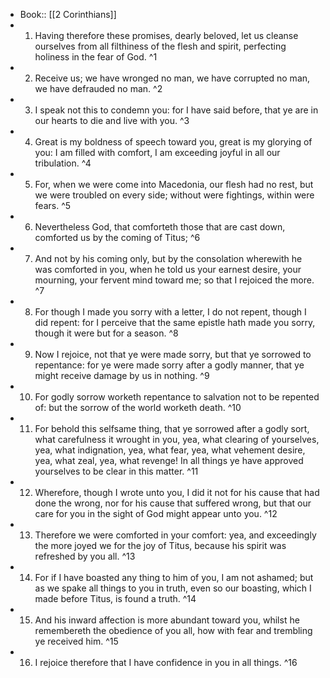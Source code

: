 - Book:: [[2 Corinthians]]
- 1. Having therefore these promises, dearly beloved, let us cleanse ourselves from all filthiness of the flesh and spirit, perfecting holiness in the fear of God. ^1
- 2. Receive us; we have wronged no man, we have corrupted no man, we have defrauded no man. ^2
- 3. I speak not this to condemn you: for I have said before, that ye are in our hearts to die and live with you. ^3
- 4. Great is my boldness of speech toward you, great is my glorying of you: I am filled with comfort, I am exceeding joyful in all our tribulation. ^4
- 5. For, when we were come into Macedonia, our flesh had no rest, but we were troubled on every side; without were fightings, within were fears. ^5
- 6. Nevertheless God, that comforteth those that are cast down, comforted us by the coming of Titus; ^6
- 7. And not by his coming only, but by the consolation wherewith he was comforted in you, when he told us your earnest desire, your mourning, your fervent mind toward me; so that I rejoiced the more. ^7
- 8. For though I made you sorry with a letter, I do not repent, though I did repent: for I perceive that the same epistle hath made you sorry, though it were but for a season. ^8
- 9. Now I rejoice, not that ye were made sorry, but that ye sorrowed to repentance: for ye were made sorry after a godly manner, that ye might receive damage by us in nothing. ^9
- 10. For godly sorrow worketh repentance to salvation not to be repented of: but the sorrow of the world worketh death. ^10
- 11. For behold this selfsame thing, that ye sorrowed after a godly sort, what carefulness it wrought in you, yea, what clearing of yourselves, yea, what indignation, yea, what fear, yea, what vehement desire, yea, what zeal, yea, what revenge! In all things ye have approved yourselves to be clear in this matter. ^11
- 12. Wherefore, though I wrote unto you, I did it not for his cause that had done the wrong, nor for his cause that suffered wrong, but that our care for you in the sight of God might appear unto you. ^12
- 13. Therefore we were comforted in your comfort: yea, and exceedingly the more joyed we for the joy of Titus, because his spirit was refreshed by you all. ^13
- 14. For if I have boasted any thing to him of you, I am not ashamed; but as we spake all things to you in truth, even so our boasting, which I made before Titus, is found a truth. ^14
- 15. And his inward affection is more abundant toward you, whilst he remembereth the obedience of you all, how with fear and trembling ye received him. ^15
- 16. I rejoice therefore that I have confidence in you in all things. ^16
